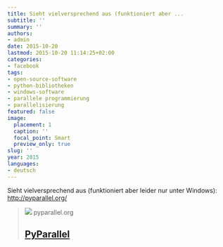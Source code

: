 ```yaml
---
title: Sieht vielversprechend aus (funktioniert aber ...
subtitle: ''
summary: ''
authors:
- admin
date: 2015-10-20
lastmod: 2015-10-20 11:14:25+02:00
categories:
- facebook
tags:
- open-source-software
- python-bibliotheken
- windows-software
- parallele programmierung
- parallelisierung
featured: false
image:
  placement: 1
  caption: ''
  focal_point: Smart
  preview_only: true
slug: ''
year: 2015
languages:
- deutsch
---
```


Sieht vielversprechend aus (funktioniert aber leider nur unter Windows): http://pyparallel.org/
> [![](http://pyparallel.org/wrk-rps-fhs-pt.svg)](http://pyparallel.org/)
> pyparallel.org
> ## [PyParallel](http://pyparallel.org/)
>